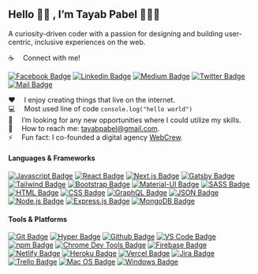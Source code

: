 ## Hello 👋🏻 , I’m Tayab Pabel 👨🏻‍💻

A curiosity-driven coder with a passion for designing and building user-centric, inclusive experiences on the web.

:coffee: &emsp;Connect with me!

[![Facebook Badge](https://img.shields.io/badge/Facebook-1877F2?style=for-the-badge&logo=facebook&logoColor=white)](https://www.facebook.com/TayabPabel/) [![Linkedin Badge](https://img.shields.io/badge/LinkedIn-0077B5?style=for-the-badge&logo=linkedin&logoColor=white)](https://www.linkedin.com/in/tayabpabel/) [![Medium Badge](https://img.shields.io/badge/Medium-000000?style=for-the-badge&logo=medium&logoColor=white)](https://tayab-pabel.medium.com/) [![Twitter Badge](https://img.shields.io/badge/Twitter-1DA1F2?style=for-the-badge&logo=twitter&logoColor=white)](https://twitter.com/tayabpabel) [![Mail Badge](https://img.shields.io/badge/Gmail-D14836?style=for-the-badge&logo=gmail&logoColor=white)](mailto:tayabpabel@gmail.com)

:hearts: &emsp;I enjoy creating things that live on the internet.<br/>
:computer: &emsp;Most used line of code `console.log("hello world")` <br/>
🤔 &emsp;I’m looking for any new opportunities where I could utilize my skills.<br/>
:e-mail: &emsp;How to reach me: tayabpabel@gmail.com.<br/>
⚡ &emsp;Fun fact: I co-founded a digital agency <a href="https://webcrewbd.com/" target="_blank">WebCrew</a>.

#### Languages & Frameworks
[![Javascript Badge](https://img.shields.io/badge/JavaScript-F0DB4F?style=for-the-badge&logo=javascript&logoColor=black)](#) 
[![React Badge](https://img.shields.io/badge/-React-61DBFB?style=for-the-badge&logo=react&logoColor=black)](#)
[![Next.js Badge](https://img.shields.io/badge/next.js-000000?style=for-the-badge&logo=nextdotjs&logoColor=white)](#) 
[![Gatsby Badge](https://img.shields.io/badge/gatsby-663399?style=for-the-badge&logo=nextdotjs&logoColor=white)](#) 
[![Tailwind Badge](https://img.shields.io/badge/Tailwind%20CSS-29A5E9?style=for-the-badge&logo=tailwindcss&logoColor=white)](#)
[![Bootstrap Badge](https://img.shields.io/badge/Bootstrap-7510F7?style=for-the-badge&logo=bootstrap&logoColor=white)](#)
[![Material-UI Badge](https://img.shields.io/badge/Material%20UI-007FFF?style=for-the-badge&logo=mui&logoColor=white)](#)
[![SASS Badge](https://img.shields.io/badge/Sass-CC6699?style=for-the-badge&logo=sass&logoColor=white)](#) 
[![HTML Badge](https://img.shields.io/badge/HTML5-E34F26?style=for-the-badge&logo=html5&logoColor=white)](#) 
[![CSS Badge](https://img.shields.io/badge/CSS3-1572B6?style=for-the-badge&logo=css3&logoColor=white)](#) 
[![GraphQL Badge](https://img.shields.io/badge/GraphQl-E10098?style=for-the-badge&logo=graphql&logoColor=white)](#)
[![JSON Badge](https://img.shields.io/badge/json-5E5C5C?style=for-the-badge&logo=json&logoColor=white)](#)
[![Node.js Badge](https://img.shields.io/badge/Node.js-339933?style=for-the-badge&logo=nodedotjs&logoColor=white)](#)
[![Express.js Badge](https://img.shields.io/badge/Express.js-000000?style=for-the-badge&logo=express&logoColor=white)](#)
[![MongoDB Badge](https://img.shields.io/badge/MongoDB-4EA94B?style=for-the-badge&logo=mongodb&logoColor=white)](#)

#### Tools & Platforms
[![Git Badge](https://img.shields.io/badge/GIT-E44C30?style=for-the-badge&logo=git&logoColor=white)](#)
[![Hyper Badge](https://img.shields.io/badge/Hyper-000000?style=for-the-badge&logo=hyper&logoColor=white)](#) 
[![Github Badge](https://img.shields.io/badge/GitHub-000000?style=for-the-badge&logo=github&logoColor=white)](#) 
[![VS Code Badge](https://img.shields.io/badge/VS_Code-0078D4?style=for-the-badge&logo=visual%20studio%20code&logoColor=white)](#) 
[![npm Badge](https://img.shields.io/badge/npm-CB3837?style=for-the-badge&logo=npm&logoColor=white)](#) 
[![Chrome Dev Tools Badge](https://img.shields.io/badge/Chrome_Dev_Tools-4285F4?style=for-the-badge&logo=Google-chrome&logoColor=white)](#) 
[![Firebase Badge](https://img.shields.io/badge/firebase-ffca28?style=for-the-badge&logo=firebase&logoColor=black)](#) 
[![Netlify Badge](https://img.shields.io/badge/Netlify-00C7B7?style=for-the-badge&logo=netlify&logoColor=white)](#) 
[![Heroku Badge](https://img.shields.io/badge/Heroku-430098?style=for-the-badge&logo=heroku&logoColor=white)](#) 
[![Vercel Badge](https://img.shields.io/badge/Vercel-000000?style=for-the-badge&logo=vercel&logoColor=white)](#) 
[![Jira Badge](https://img.shields.io/badge/Jira-0052CC?style=for-the-badge&logo=Jira&logoColor=white)](#) 
[![Trello Badge](https://img.shields.io/badge/Trello-0052CC?style=for-the-badge&logo=trello&logoColor=white)](#) 
[![Mac OS Badge](https://img.shields.io/badge/mac%20os-000000?style=for-the-badge&logo=apple&logoColor=white)](#) 
[![Windows Badge](https://img.shields.io/badge/Windows-0078D6?style=for-the-badge&logo=windows&logoColor=white)](#) 
